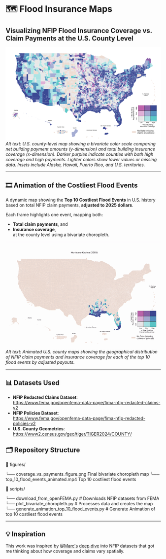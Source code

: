 # 🗺️ Flood Insurance Maps


## Visualizing NFIP Flood Insurance Coverage vs. Claim Payments at the U.S. County Level

![Bivariate choropleth map of NFIP netBuildingPaymentAmount (claim payments) and totalBuildingInsuranceCoverage (insurance coverage) across U.S. counties](figures/coverage_vs_payments_figure.png)
*Alt text: U.S. county-level map showing a bivariate color scale comparing net building payment amounts (y-dimension) and total building insurance coverage (x-dimension). Darker purples indicate counties with both high coverage and high payments. Lighter colors show lower values or missing data. Insets include Alaska, Hawaii, Puerto Rico, and U.S. territories.*

---
## 🎞️ Animation of the Costliest Flood Events

A dynamic map showing the **Top 10 Costliest Flood Events** in U.S. history based on total NFIP claim payments, **adjusted to 2025 dollars**.

Each frame highlights one event, mapping both:
- **Total claim payments**, and  
- **Insurance coverage**,  
at the county level using a bivariate choropleth.

![Animated map showing bivariate choropleth for each of the top 10 costliest flood events](figures/top_10_flood_events_animated.gif)  
*Alt text: Animated U.S. county maps showing the geographical distribution of NFIP claim payments and insurance coverage for each of the top 10 flood events by adjusted payouts.*

---

## 📊 Datasets Used

- **NFIP Redacted Claims Dataset**:  
  https://www.fema.gov/openfema-data-page/fima-nfip-redacted-claims-v2  
- **NFIP Policies Dataset**:  
  https://www.fema.gov/openfema-data-page/fima-nfip-redacted-policies-v2  
- **U.S. County Geometries**:  
  https://www2.census.gov/geo/tiger/TIGER2024/COUNTY/


## 🗂️ Repository Structure

📁 figures/

└──  coverage_vs_payments_figure.png      Final bivariate choropleth map
└── top_10_flood_events_animated.mp4      Top 10 costliest flood events

📁 scripts/

└── download_from_openFEMA.py           # Downloads NFIP datasets from FEMA
└── plot_bivariate_choropleth.py        # Processes data and creates the map
└── generate_animation_top_10_flood_events.py        # Generate Animation of top 10 costliest flood events




---

## 💡 Inspiration 

This work was inspired by [@Marc's](https://www.linkedin.com/in/markebauer/) [deep dive](https://github.com/mebauer/duckdb-fema-nfip) into  NFIP datasets that got me thinking about how coverage and claims vary spatially.
